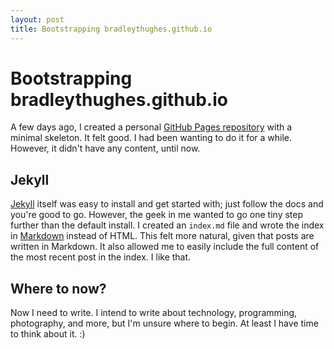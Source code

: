 ```yaml
---
layout: post
title: Bootstrapping bradleythughes.github.io
---
```


# Bootstrapping bradleythughes.github.io
A few days ago, I created a personal [GitHub Pages repository](https://github.com/bradleythughes/bradleythughes.github.io) with a minimal skeleton. It felt good. I had been wanting to do it for a while. However, it didn't have any content, until now.

## Jekyll
[Jekyll](http://jekyllrb.com/) itself was easy to install and get started with; just follow the docs and you're good to go. However, the geek in me wanted to go one tiny step further than the default install. I created an `index.md` file and wrote the index in [Markdown](https://help.github.com/articles/github-flavored-markdown/) instead of HTML. This felt more natural, given that posts are written in Markdown. It also allowed me to easily include the full content of the most recent post in the index. I like that.

## Where to now?
Now I need to write. I intend to write about technology, programming, photography, and more, but I'm unsure where to begin. At least I have time to think about it. :)
